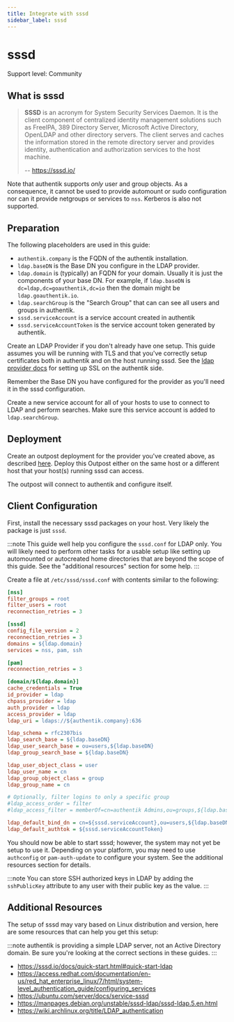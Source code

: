 ```yaml
---
title: Integrate with sssd
sidebar_label: sssd
---
```


# sssd

<span class="badge badge--secondary">Support level: Community</span>

## What is sssd

> **SSSD** is an acronym for System Security Services Daemon. It is the client component of centralized identity management solutions such as FreeIPA, 389 Directory Server, Microsoft Active Directory, OpenLDAP and other directory servers. The client serves and caches the information stored in the remote directory server and provides identity, authentication and authorization services to the host machine.
>
> -- https://sssd.io/

Note that authentik supports _only_ user and group objects. As
a consequence, it cannot be used to provide automount or sudo
configuration nor can it provide netgroups or services to `nss`.
Kerberos is also not supported.

## Preparation

The following placeholders are used in this guide:

- `authentik.company` is the FQDN of the authentik installation.
- `ldap.baseDN` is the Base DN you configure in the LDAP provider.
- `ldap.domain` is (typically) an FQDN for your domain. Usually
  it is just the components of your base DN. For example, if
  `ldap.baseDN` is `dc=ldap,dc=goauthentik,dc=io` then the domain
  might be `ldap.goauthentik.io`.
- `ldap.searchGroup` is the "Search Group" that can can see all
  users and groups in authentik.
- `sssd.serviceAccount` is a service account created in authentik
- `sssd.serviceAccountToken` is the service account token generated
  by authentik.

Create an LDAP Provider if you don't already have one setup.
This guide assumes you will be running with TLS and that you've
correctly setup certificates both in authentik and on the host
running sssd. See the [ldap provider docs](https://docs.goauthentik.io/docs/add-secure-apps/providers/ldap) for setting up SSL on the authentik side.

Remember the Base DN you have configured for the provider as you'll
need it in the sssd configuration.

Create a new service account for all of your hosts to use to connect
to LDAP and perform searches. Make sure this service account is added
to `ldap.searchGroup`.

## Deployment

Create an outpost deployment for the provider you've created above, as described [here](https://docs.goauthentik.io/add-secure-apps/outposts). Deploy this Outpost either on the same host or a different host that your
host(s) running sssd can access.

The outpost will connect to authentik and configure itself.

## Client Configuration

First, install the necessary sssd packages on your host. Very likely
the package is just `sssd`.

:::note
This guide well help you configure the `sssd.conf` for LDAP only. You
will likely need to perform other tasks for a usable setup
like setting up automounted or autocreated home directories that
are beyond the scope of this guide. See the "additional resources"
section for some help.
:::

Create a file at `/etc/sssd/sssd.conf` with contents similar to
the following:

```ini
[nss]
filter_groups = root
filter_users = root
reconnection_retries = 3

[sssd]
config_file_version = 2
reconnection_retries = 3
domains = ${ldap.domain}
services = nss, pam, ssh

[pam]
reconnection_retries = 3

[domain/${ldap.domain}]
cache_credentials = True
id_provider = ldap
chpass_provider = ldap
auth_provider = ldap
access_provider = ldap
ldap_uri = ldaps://${authentik.company}:636

ldap_schema = rfc2307bis
ldap_search_base = ${ldap.baseDN}
ldap_user_search_base = ou=users,${ldap.baseDN}
ldap_group_search_base = ${ldap.baseDN}

ldap_user_object_class = user
ldap_user_name = cn
ldap_group_object_class = group
ldap_group_name = cn

# Optionally, filter logins to only a specific group
#ldap_access_order = filter
#ldap_access_filter = memberOf=cn=authentik Admins,ou=groups,${ldap.baseDN}

ldap_default_bind_dn = cn=${sssd.serviceAccount},ou=users,${ldap.baseDN}
ldap_default_authtok = ${sssd.serviceAccountToken}
```

You should now be able to start sssd; however, the system may not
yet be setup to use it. Depending on your platform, you may need to
use `authconfig` or `pam-auth-update` to configure your system. See
the additional resources section for details.

:::note
You can store SSH authorized keys in LDAP by adding the
`sshPublicKey` attribute to any user with their public key as
the value.
:::

## Additional Resources

The setup of sssd may vary based on Linux distribution and version,
here are some resources that can help you get this setup:

:::note
authentik is providing a simple LDAP server, not an Active Directory
domain. Be sure you're looking at the correct sections in these guides.
:::

- https://sssd.io/docs/quick-start.html#quick-start-ldap
- https://access.redhat.com/documentation/en-us/red_hat_enterprise_linux/7/html/system-level_authentication_guide/configuring_services
- https://ubuntu.com/server/docs/service-sssd
- https://manpages.debian.org/unstable/sssd-ldap/sssd-ldap.5.en.html
- https://wiki.archlinux.org/title/LDAP_authentication
